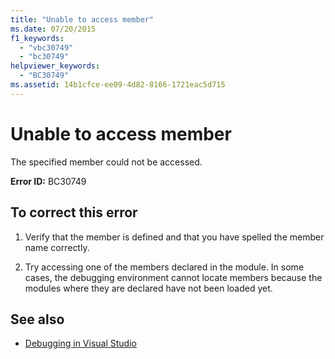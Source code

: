 ```yaml
---
title: "Unable to access member"
ms.date: 07/20/2015
f1_keywords: 
  - "vbc30749"
  - "bc30749"
helpviewer_keywords: 
  - "BC30749"
ms.assetid: 14b1cfce-ee09-4d82-8166-1721eac5d715
---
```

# Unable to access member
The specified member could not be accessed.  
  
 **Error ID:** BC30749  
  
## To correct this error  
  
1. Verify that the member is defined and that you have spelled the member name correctly.  
  
2. Try accessing one of the members declared in the module. In some cases, the debugging environment cannot locate members because the modules where they are declared have not been loaded yet.  
  
## See also

- [Debugging in Visual Studio](/visualstudio/debugger/debugger-feature-tour)
